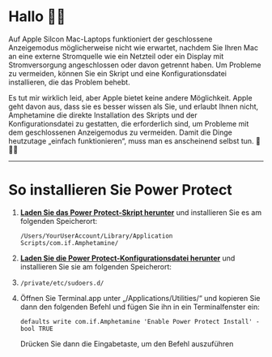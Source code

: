 # Hallo 👋🏼

Auf Apple Silcon Mac-Laptops funktioniert der geschlossene Anzeigemodus möglicherweise nicht wie erwartet, nachdem Sie Ihren Mac an eine externe Stromquelle wie ein Netzteil oder ein Display mit Stromversorgung angeschlossen oder davon getrennt haben. Um Probleme zu vermeiden, können Sie ein Skript und eine Konfigurationsdatei installieren, die das Problem behebt.

Es tut mir wirklich leid, aber Apple bietet keine andere Möglichkeit. Apple geht davon aus, dass sie es besser wissen als Sie, und erlaubt Ihnen nicht, Amphetamine die direkte Installation des Skripts und der Konfigurationsdatei zu gestatten, die erforderlich sind, um Probleme mit dem geschlossenen Anzeigemodus zu vermeiden. Damit die Dinge heutzutage „einfach funktionieren“, muss man es anscheinend selbst tun. 🔨💪🏼

---

# So installieren Sie Power Protect

1. <b>[Laden Sie das Power Protect-Skript herunter](https://raw.githubusercontent.com/x74353/Amphetamine/master/Files/PowerProtect_Script.zip)</b> und installieren Sie es am folgenden Speicherort:
   
     ```/Users/YourUserAccount/Library/Application Scripts/com.if.Amphetamine/```

3. <b>[Laden Sie die Power Protect-Konfigurationsdatei herunter](https://raw.githubusercontent.com/x74353/Amphetamine/master/Files/PowerProtect_Configuration.zip)</b> und installieren Sie sie am folgenden Speicherort:
4. 
     ```/private/etc/sudoers.d/```

5. Öffnen Sie Terminal.app unter „/Applications/Utilities/“ und kopieren Sie dann den folgenden Befehl und fügen Sie ihn in ein Terminalfenster ein:

     ```defaults write com.if.Amphetamine 'Enable Power Protect Install' -bool TRUE```

    Drücken Sie dann die Eingabetaste, um den Befehl auszuführen

